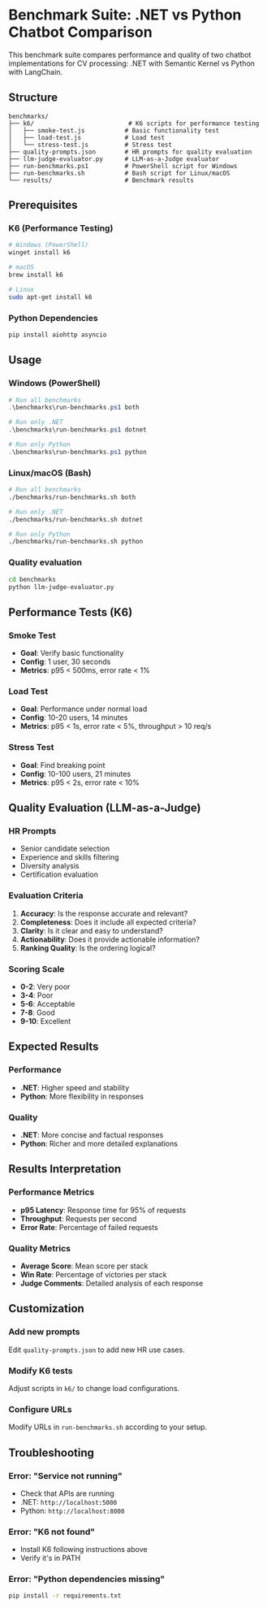 # Benchmark Suite: .NET vs Python Chatbot Comparison

This benchmark suite compares performance and quality of two chatbot implementations for CV processing: .NET with Semantic Kernel vs Python with LangChain.

## Structure

```
benchmarks/
├── k6/                          # K6 scripts for performance testing
│   ├── smoke-test.js           # Basic functionality test
│   ├── load-test.js            # Load test
│   └── stress-test.js          # Stress test
├── quality-prompts.json        # HR prompts for quality evaluation
├── llm-judge-evaluator.py      # LLM-as-a-Judge evaluator
├── run-benchmarks.ps1          # PowerShell script for Windows
├── run-benchmarks.sh           # Bash script for Linux/macOS
└── results/                    # Benchmark results
```

## Prerequisites

### K6 (Performance Testing)
```bash
# Windows (PowerShell)
winget install k6

# macOS
brew install k6

# Linux
sudo apt-get install k6
```

### Python Dependencies
```bash
pip install aiohttp asyncio
```

## Usage

### Windows (PowerShell)
```powershell
# Run all benchmarks
.\benchmarks\run-benchmarks.ps1 both

# Run only .NET
.\benchmarks\run-benchmarks.ps1 dotnet

# Run only Python
.\benchmarks\run-benchmarks.ps1 python
```

### Linux/macOS (Bash)
```bash
# Run all benchmarks
./benchmarks/run-benchmarks.sh both

# Run only .NET
./benchmarks/run-benchmarks.sh dotnet

# Run only Python
./benchmarks/run-benchmarks.sh python
```

### Quality evaluation
```bash
cd benchmarks
python llm-judge-evaluator.py
```

## Performance Tests (K6)

### Smoke Test
- **Goal**: Verify basic functionality
- **Config**: 1 user, 30 seconds
- **Metrics**: p95 < 500ms, error rate < 1%

### Load Test
- **Goal**: Performance under normal load
- **Config**: 10-20 users, 14 minutes
- **Metrics**: p95 < 1s, error rate < 5%, throughput > 10 req/s

### Stress Test
- **Goal**: Find breaking point
- **Config**: 10-100 users, 21 minutes
- **Metrics**: p95 < 2s, error rate < 10%

## Quality Evaluation (LLM-as-a-Judge)

### HR Prompts
- Senior candidate selection
- Experience and skills filtering
- Diversity analysis
- Certification evaluation

### Evaluation Criteria
1. **Accuracy**: Is the response accurate and relevant?
2. **Completeness**: Does it include all expected criteria?
3. **Clarity**: Is it clear and easy to understand?
4. **Actionability**: Does it provide actionable information?
5. **Ranking Quality**: Is the ordering logical?

### Scoring Scale
- **0-2**: Very poor
- **3-4**: Poor
- **5-6**: Acceptable
- **7-8**: Good
- **9-10**: Excellent

## Expected Results

### Performance
- **.NET**: Higher speed and stability
- **Python**: More flexibility in responses

### Quality
- **.NET**: More concise and factual responses
- **Python**: Richer and more detailed explanations

## Results Interpretation

### Performance Metrics
- **p95 Latency**: Response time for 95% of requests
- **Throughput**: Requests per second
- **Error Rate**: Percentage of failed requests

### Quality Metrics
- **Average Score**: Mean score per stack
- **Win Rate**: Percentage of victories per stack
- **Judge Comments**: Detailed analysis of each response

## Customization

### Add new prompts
Edit `quality-prompts.json` to add new HR use cases.

### Modify K6 tests
Adjust scripts in `k6/` to change load configurations.

### Configure URLs
Modify URLs in `run-benchmarks.sh` according to your setup.

## Troubleshooting

### Error: "Service not running"
- Check that APIs are running
- .NET: `http://localhost:5000`
- Python: `http://localhost:8000`

### Error: "K6 not found"
- Install K6 following instructions above
- Verify it's in PATH

### Error: "Python dependencies missing"
```bash
pip install -r requirements.txt
```
